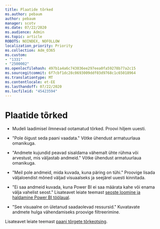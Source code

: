 ```yaml
---
title: Plaatide tõrked
ms.author: pebaum
author: pebaum
manager: scotv
ms.date: 07/22/2020
ms.audience: Admin
ms.topic: article
ROBOTS: NOINDEX, NOFOLLOW
localization_priority: Priority
ms.collection: Adm_O365
ms.custom:
- "1331"
- "2500002"
ms.openlocfilehash: 497b1a4a6c743036ee297eea0fa59278b77a2c15
ms.sourcegitcommit: 6f7cbf1dc28c0693009ddf03d9768c1c65018964
ms.translationtype: MT
ms.contentlocale: et-EE
ms.lasthandoff: 07/22/2020
ms.locfileid: "45423594"
---
```

# <a name="tile-errors"></a>Plaatide tõrked

- Mudeli laadimisel ilmnevad ootamatud tõrked. Proovi hiljem uuesti.

- "Pole õigust seda paani vaadata." Võtke ühendust armatuurlaua omanikuga.

- "Andmete kujundid peavad sisaldama vähemalt ühte rühma või arvestust, mis väljastab andmeid." Võtke ühendust armatuurlaua omanikuga.

- "Meil pole andmeid, mida kuvada, kuna päring on tühi." Proovige lisada väljaloendist mõned väljad visuaalseks ja seejärel uuesti kinnitada.

- "Ei saa andmeid kuvada, kuna Power BI ei saa määrata kahe või enama välja vahelist seost." Lisateavet leiate teemast [seoste loomine ja haldamine Power BI töölaual](https://docs.microsoft.com/power-bi/desktop-create-and-manage-relationships).

- "See visuaalne on ületanud saadaolevad ressursid." Kuvatavate andmete hulga vähendamiseks proovige filtreerimine.

Lisateavet leiate teemast [paani tõrgete tõrkeotsing](https://docs.microsoft.com/power-bi/refresh-troubleshooting-tile-errors).